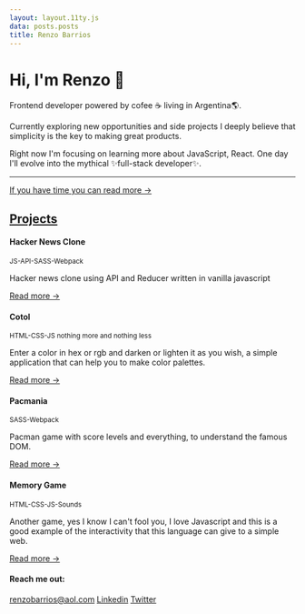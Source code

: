 ```yaml
---
layout: layout.11ty.js
data: posts.posts
title: Renzo Barrios
---
```



<div class="welcome">

# Hi, I'm Renzo 👋
<span class="flash" data-wenk="At the moment junior 👶">Frontend developer</span> powered by cofee ☕ living in <span data-wenk="Mendoza">Argentina🌎.</span>
<p>
Currently exploring new opportunities and side projects
I deeply believe that simplicity is the key to making great products. 
</p>


<p>Right now I'm focusing on learning more about <span data-wenk="The king of the web" class="javascript-txt">JavaScript</span>, <span data-wenk="Is it just a trend?" class="react-txt">React</span>. One day I'll evolve into the mythical <span data-wenk="if there is such a thing">✨full-stack developer✨.</span></p>

<hr>



[If you have time you can read more &rarr;](/about)

</div>


<h2>
<a data-wenk="More Projects" href="/projects">Projects</a>
</h2> 


<div class="project-grid">

<div class="project">
<h4>Hacker News Clone</h4>
<small>JS-API-SASS-Webpack</small>
<p>
Hacker news clone using API and Reducer written in vanilla javascript
</p>
<a href="/projects/hacker-news-clone/">Read more &rarr;</a>
</div>

<div class="project">
<h4>Cotol</h4>
<small>HTML-CSS-JS nothing more and nothing less</small>
<p>
Enter a color in hex or rgb and darken or lighten it as you wish, a simple application that can help you to make color palettes.
</p>
<a href="/projects/cotol/">Read more &rarr;</a>
</div>

<div class="project">
    <h4 data-wenk="🟡">Pacmania</h4>
    <small>SASS-Webpack</small>
    <p>
    Pacman game with score levels and everything, to understand the famous <span data-wenk="😱">DOM</span>.
    </p>
    <a href="/projects/pacmania/">Read more &rarr;</a>
</div>

<div class="project">
    <h4>Memory Game</h4>
    <small>HTML-CSS-JS-Sounds</small>
    <p>
        Another game, yes I know I can't fool you, I love Javascript and this is a good example of the interactivity that this language can give to a simple web. 
    </p>
    <a href="/projects/memory-game/">Read more &rarr;</a>
</div>


<section class="container contact">
    <h4>Reach me out:</h4>
    <a href="mailto:renzobarrios@aol.com">renzobarrios@aol.com</a>
    <a href="linkedin.com/in/renzobarrios/">Linkedin</a>
    <a href="https://twitter.com/renzo4web">Twitter</a>
</section>


</div>
